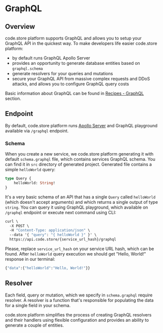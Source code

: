 # GraphQL

## Overview

code.store platform supports GraphQL and allows you to setup your GraphQL API in the quickest way. To make developers life easier code.store platform:

* by default runs GraphQL Apollo Server
* provides an opportunity to generate database entities based on `graphql.schema`
* generate resolvers for your queries and mutations
* secure your GraphQL API from massive complex requests and DDoS attacks, and allows you to configure GraphQL query costs

Basic information about GraphQL can be found in [Recipes - GraphQL](../../recipes/graphql-schemas.md) section.

## Endpoint

By default, code.store platform runs [Apollo Server](https://www.apollographql.com/docs/apollo-server/) and GraphQL playground available via `/graphql` endpoint. 

### Schema

When you create a new service, we code.store platform generating it with default `schema.graphql` file, which contains services GraphQL schema. You can find it in `src` directory of generated project. Generated file contains a simple `helloWorld` query:

```graphql
type Query {
    helloWorld: String!
}
```

It's a very basic schema of an API that has a single `Query` called `helloWorld` \(which doesn't accept arguments\) and which returns a single output of type `string`. You can query it using GraphQL playground, which available on `/graphql` endpoint or execute next command using CLI:

```graphql
curl \
  -X POST \
  -H "Content-Type: application/json" \
  --data '{ "query": "{ helloWorld }" }' \
  https://api.code.store/{service_url_hash}/graphql
```

Please, replace `service_url_hash` on your service URL hash, which can be found. After `helloWorld` query execution we should get "Hello, World!" response in our terminal:

```graphql
{"data":{"helloWorld":"Hello, World!"}}
```

## Resolver

Each field, query or mutation, which we specify in `schema.graphql` require resolver. A resolver is a function that's responsible for populating the data for a single field in your schema.

code.store platform simplifies the process of creating GraphQL resolvers and their handlers using flexible configuration and provides an ability to generate a couple of entities.

## 












